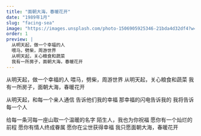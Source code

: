 ```yaml
---
title: "面朝大海，春暖花开"
date: "1989年1月"
slug: "facing-sea"
image: "https://images.unsplash.com/photo-1506905925346-21bda4d32df4?w=800&h=400&fit=crop&crop=center"
order: 1
preview: |
  从明天起，做一个幸福的人
  喂马，劈柴，周游世界
  从明天起，关心粮食和蔬菜
  我有一所房子，面朝大海，春暖花开
---
```


从明天起，做一个幸福的人
喂马，劈柴，周游世界
从明天起，关心粮食和蔬菜
我有一所房子，面朝大海，春暖花开

从明天起，和每一个亲人通信
告诉他们我的幸福
那幸福的闪电告诉我的
我将告诉每一个人

给每一条河每一座山取一个温暖的名字
陌生人，我也为你祝福
愿你有一个灿烂的前程
愿你有情人终成眷属
愿你在尘世获得幸福
我只愿面朝大海，春暖花开